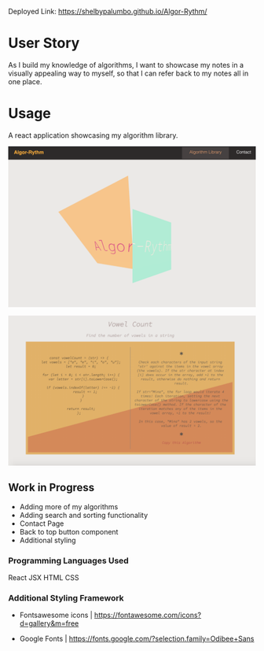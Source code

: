 Deployed Link: https://shelbypalumbo.github.io/Algor-Rythm/

# User Story

As I build my knowledge of algorithms, I want to showcase my notes in a visually appealing way to myself, so that I can refer back to my notes all in one place.

# Usage

A react application showcasing my algorithm library.

![Cover Page](src/images/homepage.png)

![Cover Page](src/images/algorithm.png)

## Work in Progress

- Adding more of my algorithms
- Adding search and sorting functionality
- Contact Page
- Back to top button component
- Additional styling

### Programming Languages Used

React
JSX
HTML
CSS

### Additional Styling Framework

- Fontsawesome icons | https://fontawesome.com/icons?d=gallery&m=free

- Google Fonts | https://fonts.google.com/?selection.family=Odibee+Sans

